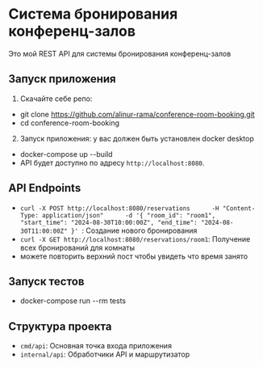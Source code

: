 # Система бронирования конференц-залов

Это мой REST API для системы бронирования конференц-залов

## Запуск приложения

1. Скачайте себе репо:
- git clone https://github.com/alinur-rama/conference-room-booking.git
- cd conference-room-booking

2. Запуск приложения:
у вас должен быть установлен docker desktop
- docker-compose up --build
- API будет доступно по адресу `http://localhost:8080`.

## API Endpoints

- `curl -X POST http://localhost:8080/reservations      -H "Content-Type: application/json"      -d '{
           "room_id": "room1",
           "start_time": "2024-08-30T10:00:00Z",
           "end_time": "2024-08-30T11:00:00Z"
         }'
`: Создание нового бронирования
- `curl -X GET http://localhost:8080/reservations/room1`: Получение всех бронирований для комнаты
- можете повторить верхний пост чтобы увидеть что время занято

## Запуск тестов
- docker-compose run --rm tests

## Структура проекта

- `cmd/api`: Основная точка входа приложения
- `internal/api`: Обработчики API и маршрутизатор
